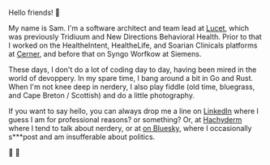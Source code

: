 Hello friends! 👋

My name is Sam. I'm a software architect and team lead at [Lucet](https://lucethealth.com), which was previously Tridiuum and New Directions Behavioral Health.  Prior to that I worked on the HealtheIntent, HealtheLife, and Soarian Clinicals platforms at [Cerner](https://cerner.com), 
and before that on Syngo Worfkow at Siemens. 

These days, I don't do a lot of coding day to day, having been mired in the world of devoppery. In my spare time, I bang around a bit in Go and Rust.   When I'm not knee deep in nerdery, I also play fiddle (old time, bluegrass, and Cape Breton / Scottish) and do a little photography. 

If you want to say hello, you can always drop me a line on [LinkedIn](https://www.linkedin.com/in/samuel-leibowitz/) where I guess I am for professional reasons? or something? Or, at [Hachyderm](https://hachyderm.io/@SamLeibowitz) where I tend to talk about nerdery, or at [on Bluesky](https://bsky.app/profile/samleibowitz.bsky.social), where I occasionally s***post and am insufferable about politics. 

🦅
🏈
